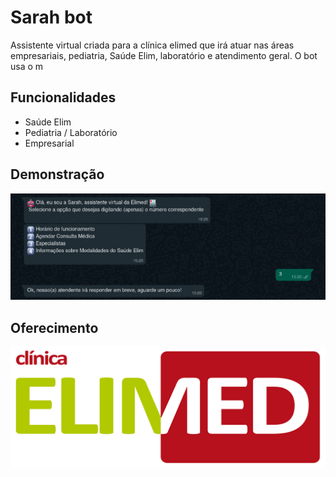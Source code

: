 
# Sarah bot

Assistente virtual criada para a clínica elimed que irá atuar nas áreas empresariais, pediatria, Saúde Elim, laboratório e atendimento geral. O bot usa o m





## Funcionalidades

- Saúde Elim
- Pediatria / Laboratório
- Empresarial




## Demonstração
![demonstração](./public/demo.jpeg)




## Oferecimento
![clínicaElimed](./public/logomarca.png)
